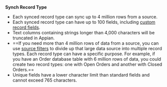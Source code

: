 **Synch Record Type**
 - Each synced record type can sync up to 4 million rows from a source.
 - Each synced record type can have up to 100 fields, including [custom record fields](https://docs.appian.com/suite/help/24.1/custom-record-fields.html).
 - Text columns containing strings longer than 4,000 characters will be truncated in Appian.
 - ==If you need more than 4 million rows of data from a source, you can use [source filters](https://docs.appian.com/suite/help/24.1/records-filter-source-data.html) to divide up that large data source into multiple record types. Each record type can have a specific purpose. For example, if you have an Order database table with 6 million rows of data, you could create two record types: one with Open Orders and another with Closed Orders.==
- Unique fields have a lower character limit than standard fields and cannot exceed 765 characters.

